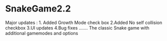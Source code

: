 # SnakeGame2.2
Major updates : 1. Added Growth Mode check box 2.Added No self collision checkbox 3.UI updates 4.Bug fixes .......
The classic Snake game with additional gamemodes and options
